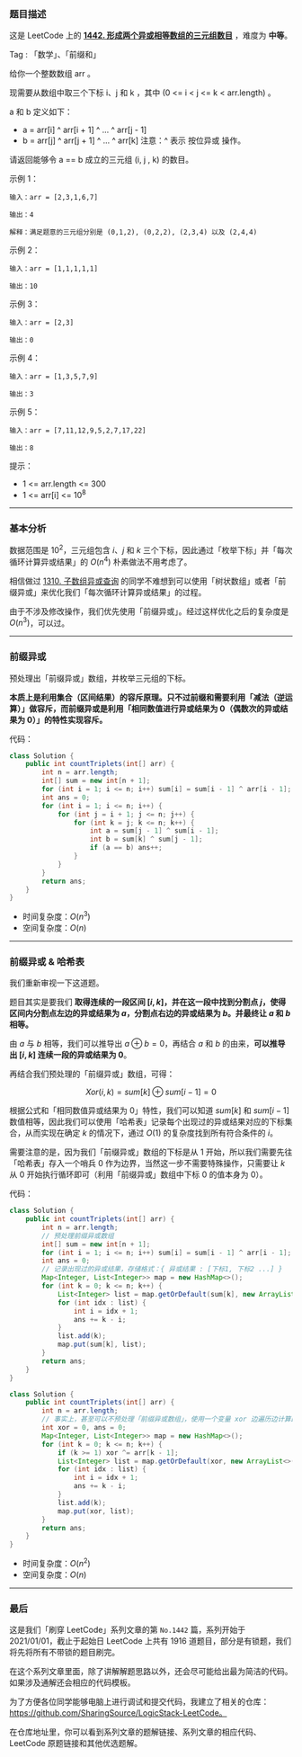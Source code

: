 ### 题目描述

这是 LeetCode 上的 **[1442. 形成两个异或相等数组的三元组数目](https://leetcode-cn.com/problems/count-triplets-that-can-form-two-arrays-of-equal-xor/solution/gong-shui-san-xie-xiang-jie-shi-yong-qia-7gzm/)** ，难度为 **中等**。

Tag : 「数学」、「前缀和」




给你一个整数数组 arr 。

现需要从数组中取三个下标 i、j 和 k ，其中 (0 <= i < j <= k < arr.length) 。

a 和 b 定义如下：
* a = arr[i] ^ arr[i + 1] ^ ... ^ arr[j - 1]
* b = arr[j] ^ arr[j + 1] ^ ... ^ arr[k]
注意：^ 表示 按位异或 操作。

请返回能够令 a == b 成立的三元组 (i, j , k) 的数目。


示例 1：
```
输入：arr = [2,3,1,6,7]

输出：4

解释：满足题意的三元组分别是 (0,1,2), (0,2,2), (2,3,4) 以及 (2,4,4)
```
示例 2：
```
输入：arr = [1,1,1,1,1]

输出：10
```
示例 3：
```
输入：arr = [2,3]

输出：0
```
示例 4：
```
输入：arr = [1,3,5,7,9]

输出：3
```
示例 5：
```
输入：arr = [7,11,12,9,5,2,7,17,22]

输出：8
```

提示：
* 1 <= arr.length <= 300
* 1 <= arr[i] <= $10^8$

---

### 基本分析

数据范围是 $10^2$，三元组包含 $i$、$j$ 和 $k$ 三个下标，因此通过「枚举下标」并「每次循环计算异或结果」的 $O(n^4)$ 朴素做法不用考虑了。

相信做过 [1310. 子数组异或查询](https://leetcode-cn.com/problems/xor-queries-of-a-subarray/solution/gong-shui-san-xie-yi-ti-shuang-jie-shu-z-rcgu/) 的同学不难想到可以使用「树状数组」或者「前缀异或」来优化我们「每次循环计算异或结果」的过程。

由于不涉及修改操作，我们优先使用「前缀异或」。经过这样优化之后的复杂度是 $O(n^3)$，可以过。

---

### 前缀异或

预处理出「前缀异或」数组，并枚举三元组的下标。

**本质上是利用集合（区间结果）的容斥原理。只不过前缀和需要利用「减法（逆运算）」做容斥，而前缀异或是利用「相同数值进行异或结果为 $0$（偶数次的异或结果为 $0$）」的特性实现容斥。**

代码：
```Java []
class Solution {
    public int countTriplets(int[] arr) {
        int n = arr.length;
        int[] sum = new int[n + 1];
        for (int i = 1; i <= n; i++) sum[i] = sum[i - 1] ^ arr[i - 1];
        int ans = 0;
        for (int i = 1; i <= n; i++) {
            for (int j = i + 1; j <= n; j++) {
                for (int k = j; k <= n; k++) {
                    int a = sum[j - 1] ^ sum[i - 1];
                    int b = sum[k] ^ sum[j - 1];
                    if (a == b) ans++;
                }
            }
        }
        return ans;
    }
}
```
* 时间复杂度：$O(n^3)$
* 空间复杂度：$O(n)$

---

### 前缀异或 & 哈希表

我们重新审视一下这道题。

题目其实是要我们 **取得连续的一段区间 $[i, k]$，并在这一段中找到分割点 $j$，使得区间内分割点左边的异或结果为 $a$，分割点右边的异或结果为 $b$。并最终让 $a$ 和 $b$ 相等。**

由 $a$ 与 $b$ 相等，我们可以推导出 $a ⊕ b = 0$，再结合 $a$ 和 $b$ 的由来，**可以推导出 $[i, k]$ 连续一段的异或结果为  $0$**。

再结合我们预处理的「前缀异或」数组，可得：

$$Xor(i, k) = sum[k] ⊕ sum[i - 1] = 0$$

根据公式和「相同数值异或结果为 $0$」特性，我们可以知道 $sum[k]$ 和 $sum[i - 1]$ 数值相等，因此我们可以使用「哈希表」记录每个出现过的异或结果对应的下标集合，从而实现在确定 $k$ 的情况下，通过 $O(1)$ 的复杂度找到所有符合条件的 $i$。

需要注意的是，因为我们「前缀异或」数组的下标是从 $1$ 开始，所以我们需要先往「哈希表」存入一个哨兵 $0$ 作为边界，当然这一步不需要特殊操作，只需要让 $k$ 从 $0$ 开始执行循环即可（利用「前缀异或」数组中下标 $0$ 的值本身为 $0$）。

代码：
```Java []
class Solution {
    public int countTriplets(int[] arr) {
        int n = arr.length;
        // 预处理前缀异或数组
        int[] sum = new int[n + 1];
        for (int i = 1; i <= n; i++) sum[i] = sum[i - 1] ^ arr[i - 1];
        int ans = 0;
        // 记录出现过的异或结果，存储格式：{ 异或结果 : [下标1, 下标2 ...] }
        Map<Integer, List<Integer>> map = new HashMap<>();
        for (int k = 0; k <= n; k++) {
            List<Integer> list = map.getOrDefault(sum[k], new ArrayList<>());
            for (int idx : list) {
                int i = idx + 1;
                ans += k - i;
            }
            list.add(k);
            map.put(sum[k], list);
        }
        return ans;
    }
}
```
```Java []
class Solution {
    public int countTriplets(int[] arr) {
        int n = arr.length;
        // 事实上，甚至可以不预处理「前缀异或数组」，使用一个变量 xor 边遍历边计算即可
        int xor = 0, ans = 0;
        Map<Integer, List<Integer>> map = new HashMap<>();
        for (int k = 0; k <= n; k++) {
            if (k >= 1) xor ^= arr[k - 1];
            List<Integer> list = map.getOrDefault(xor, new ArrayList<>());
            for (int idx : list) {
                int i = idx + 1;
                ans += k - i;
            }
            list.add(k);
            map.put(xor, list);
        }
        return ans;
    }
}
```
* 时间复杂度：$O(n^2)$
* 空间复杂度：$O(n)$

---

### 最后

这是我们「刷穿 LeetCode」系列文章的第 `No.1442` 篇，系列开始于 2021/01/01，截止于起始日 LeetCode 上共有 1916 道题目，部分是有锁题，我们将先将所有不带锁的题目刷完。

在这个系列文章里面，除了讲解解题思路以外，还会尽可能给出最为简洁的代码。如果涉及通解还会相应的代码模板。

为了方便各位同学能够电脑上进行调试和提交代码，我建立了相关的仓库：https://github.com/SharingSource/LogicStack-LeetCode。

在仓库地址里，你可以看到系列文章的题解链接、系列文章的相应代码、LeetCode 原题链接和其他优选题解。

